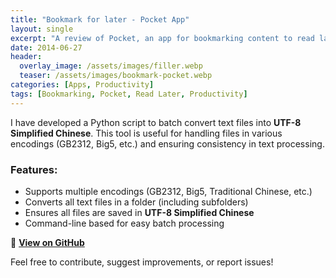 ```yaml
---
title: "Bookmark for later - Pocket App"
layout: single
excerpt: "A review of Pocket, an app for bookmarking content to read later."
date: 2014-06-27
header:
  overlay_image: /assets/images/filler.webp
  teaser: /assets/images/bookmark-pocket.webp
categories: [Apps, Productivity]
tags: [Bookmarking, Pocket, Read Later, Productivity]
---
```



I have developed a Python script to batch convert text files into **UTF-8 Simplified Chinese**. This tool is useful for handling files in various encodings (GB2312, Big5, etc.) and ensuring consistency in text processing.

### Features:
- Supports multiple encodings (GB2312, Big5, Traditional Chinese, etc.)
- Converts all text files in a folder (including subfolders)
- Ensures all files are saved in **UTF-8 Simplified Chinese**
- Command-line based for easy batch processing

🔗 **[View on GitHub](https://github.com/mattlifetech/batchtxttochineseutf8)**  

Feel free to contribute, suggest improvements, or report issues!
